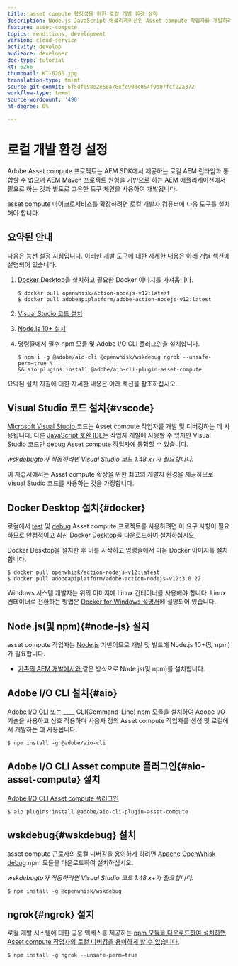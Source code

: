```yaml
---
title: asset compute 확장성을 위한 로컬 개발 환경 설정
description: Node.js JavaScript 애플리케이션인 Asset compute 작업자를 개발하려면 Node.js 및 다양한 npm 모듈, Docker Desktop 및 Microsoft Visual Studio 코드에 이르기까지 기존의 AEM 개발과는 다른 특정 개발 도구가 필요합니다.
feature: asset-compute
topics: renditions, development
version: cloud-service
activity: develop
audience: developer
doc-type: tutorial
kt: 6266
thumbnail: KT-6266.jpg
translation-type: tm+mt
source-git-commit: 6f5df098e2e68a78efc908c054f9d07fcf22a372
workflow-type: tm+mt
source-wordcount: '490'
ht-degree: 0%

---
```



# 로컬 개발 환경 설정

Adobe Asset compute 프로젝트는 AEM SDK에서 제공하는 로컬 AEM 런타임과 통합할 수 없으며 AEM Maven 프로젝트 원형을 기반으로 하는 AEM 애플리케이션에서 필요로 하는 것과 별도로 고유한 도구 체인을 사용하여 개발됩니다.

asset compute 마이크로서비스를 확장하려면 로컬 개발자 컴퓨터에 다음 도구를 설치해야 합니다.

## 요약된 안내

다음은 능선 설정 지침입니다. 이러한 개발 도구에 대한 자세한 내용은 아래 개별 섹션에 설명되어 있습니다.

1. [Docker ](https://www.docker.com/products/docker-desktop) Desktop을 설치하고 필요한 Docker 이미지를 가져옵니다.

   ```
   $ docker pull openwhisk/action-nodejs-v12:latest
   $ docker pull adobeapiplatform/adobe-action-nodejs-v12:latest
   ```

1. [Visual Studio 코드 설치](https://code.visualstudio.com/download)
1. [Node.js 10+ 설치](../../local-development-environment/development-tools.md#node-js)
1. 명령줄에서 필수 npm 모듈 및 Adobe I/O CLI 플러그인을 설치합니다.

   ```
   $ npm i -g @adobe/aio-cli @openwhisk/wskdebug ngrok --unsafe-perm=true \
   && aio plugins:install @adobe/aio-cli-plugin-asset-compute
   ```

요약된 설치 지침에 대한 자세한 내용은 아래 섹션을 참조하십시오.

## Visual Studio 코드 설치{#vscode}

[Microsoft Visual Studio ](https://code.visualstudio.com/download) 코드는 Asset compute 작업자를 개발 및 디버깅하는 데 사용됩니다. 다른 [JavaScript 호환 IDE](../../local-development-environment/development-tools.md#set-up-the-development-ide)는 작업자 개발에 사용할 수 있지만 Visual Studio 코드만 [debug](../test-debug/debug.md) Asset compute 작업자에 통합할 수 있습니다.

_wskdebugto가 작동하려면 Visual Studio 코드 1.48.x+가  [](#wskdebug) 필요합니다._

이 자습서에서는 Asset compute 확장을 위한 최고의 개발자 환경을 제공하므로 Visual Studio 코드를 사용하는 것을 가정합니다.

## Docker Desktop 설치{#docker}

로컬에서 [test](../test-debug/test.md) 및 [debug](../test-debug/debug.md) Asset compute 프로젝트를 사용하려면 이 요구 사항이 필요하므로 안정적이고 최신 [Docker Desktop](https://www.docker.com/products/docker-desktop)을 다운로드하여 설치하십시오.

Docker Desktop을 설치한 후 이를 시작하고 명령줄에서 다음 Docker 이미지를 설치합니다.

```
$ docker pull openwhisk/action-nodejs-v12:latest
$ docker pull adobeapiplatform/adobe-action-nodejs-v12:3.0.22
```

Windows 시스템 개발자는 위의 이미지에 Linux 컨테이너를 사용해야 합니다. Linux 컨테이너로 전환하는 방법은 [Docker for Windows 설명서](https://docs.docker.com/docker-for-windows/)에 설명되어 있습니다.

## Node.js(및 npm){#node-js} 설치

asset compute 작업자는 [Node.js](https://nodejs.org/) 기반이므로 개발 및 빌드에 Node.js 10+(및 npm)가 필요합니다.

+ [기존의 AEM 개발에서와 ](../../local-development-environment/development-tools.md#node-js) 같은 방식으로 Node.js(및 npm)를 설치합니다.

## Adobe I/O CLI 설치{#aio}

[Adobe I/O CLI](../../local-development-environment/development-tools.md#aio-cli) 또는  ____ CLI(Command-Line) npm 모듈을 설치하여 Adobe I/O 기술을 사용하고 상호 작용하며 사용자 정의 Asset compute 작업자를 생성 및 로컬에서 개발하는 데 사용됩니다.

```
$ npm install -g @adobe/aio-cli
```

## Adobe I/O CLI Asset compute 플러그인{#aio-asset-compute} 설치

[Adobe I/O CLI Asset compute 플러그인](https://github.com/adobe/aio-cli-plugin-asset-compute)

```
$ aio plugins:install @adobe/aio-cli-plugin-asset-compute
```

## wskdebug{#wskdebug} 설치

asset compute 근로자의 로컬 디버깅을 용이하게 하려면 [Apache OpenWhisk debug](https://www.npmjs.com/package/@openwhisk/wskdebug) npm 모듈을 다운로드하여 설치하십시오.

_wskdebugto가 작동하려면 Visual Studio 코드 1.48.x+가  [](#wskdebug) 필요합니다._

```
$ npm install -g @openwhisk/wskdebug
```

## ngrok{#ngrok} 설치

로컬 개발 시스템에 대한 공용 액세스를 제공하는 [npm 모듈을 다운로드하여 설치하면 Asset compute 작업자의 로컬 디버깅을 용이하게 할 수 있습니다.](https://www.npmjs.com/package/ngrok)

```
$ npm install -g ngrok --unsafe-perm=true
```
